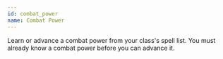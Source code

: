 ```yaml
---
id: combat_power
name: Combat Power
---
```

Learn or advance a combat power from your class's spell list. You must  already know a combat power before you can advance it.